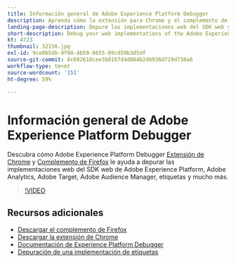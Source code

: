 ```yaml
---
title: Información general de Adobe Experience Platform Debugger
description: Aprenda cómo la extensión para Chrome y el complemento de Firefox de Adobe Experience Platform Debugger le ayudan a depurar las implementaciones web del SDK web de Adobe Experience Platform, Adobe Analytics, Adobe Target, Adobe Audience Manager, etiquetas y muchos más.
landing-page-description: Depure las implementaciones web del SDK web y las aplicaciones de Experience Cloud de Adobe Experience Platform.
short-description: Debug your web implementations of the Adobe Experience Platform Web SDK and Experience Cloud applications.
kt: 4723
thumbnail: 32156.jpg
exl-id: 9ce0b5db-9f00-4b59-8655-09cd59b3d5df
source-git-commit: 8c602618cee3b0167d4d864b24b936d719d730a6
workflow-type: tm+mt
source-wordcount: '151'
ht-degree: 59%

---
```


# Información general de Adobe Experience Platform Debugger

Descubra cómo Adobe Experience Platform Debugger [Extensión de Chrome](https://chrome.google.com/webstore/detail/adobe-experience-platform/bfnnokhpnncpkdmbokanobigaccjkpob) y [Complemento de Firefox](https://addons.mozilla.org/es/firefox/addon/adobe-experience-platform-dbg/) le ayuda a depurar las implementaciones web del SDK web de Adobe Experience Platform, Adobe Analytics, Adobe Target, Adobe Audience Manager, etiquetas y mucho más.

>[!VIDEO](https://video.tv.adobe.com/v/32156?quality=12&learn=on)

## Recursos adicionales

* [Descargar el complemento de Firefox](https://addons.mozilla.org/es/firefox/addon/adobe-experience-platform-dbg/)
* [Descargar la extensión de Chrome](https://chrome.google.com/webstore/detail/adobe-experience-platform/bfnnokhpnncpkdmbokanobigaccjkpob)
* [Documentación de Experience Platform Debugger](https://experienceleague.adobe.com/docs/debugger/using-v2/experience-cloud-debugger.html?lang=es)
* [Depuración de una implementación de etiquetas](https://experienceleague.adobe.com/docs/experience-manager-learn/sites/integrations/experience-platform-launch/debug-launch-implementation.html?lang=es)
